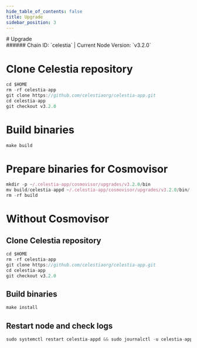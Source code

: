 ```yaml
---
hide_table_of_contents: false
title: Upgrade
sidebar_position: 3
---
```


<div class="h1-with-icon icon-celestia">
# Upgrade
</div>
###### Chain ID: `celestia` | Current Node Version: `v3.2.0`


# Clone Celestia repository
```js
cd $HOME
rm -rf celestia-app
git clone https://github.com/celestiaorg/celestia-app.git
cd celestia-app
git checkout v3.2.0
 ```

# Build binaries
```js
make build
 ```

# Prepare binaries for Cosmovisor
```js
mkdir -p ~/.celestia-app/cosmovisor/upgrades/v3.2.0/bin
mv build/celestia-appd ~/.celestia-app/cosmovisor/upgrades/v3.2.0/bin/
rm -rf build
```

# Without Cosmovisor
## Clone Celestia repository
```js
cd $HOME
rm -rf celestia-app
git clone https://github.com/celestiaorg/celestia-app.git
cd celestia-app
git checkout v3.2.0
 ```

## Build binaries
```js
make install
 ```

## Restart node and check logs
```js
sudo systemctl restart celestia-appd && sudo journalctl -u celestia-appd -f --no-hostname -o cat
```